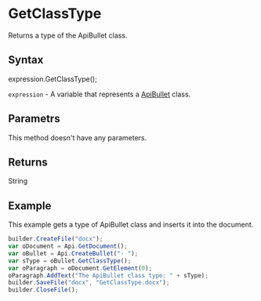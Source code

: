# GetClassType

Returns a type of the ApiBullet class.

## Syntax

expression.GetClassType();

`expression` - A variable that represents a [ApiBullet](../ApiBullet.md) class.

## Parametrs

This method doesn't have any parameters.

## Returns

String

## Example

This example gets a type of ApiBullet class and inserts it into the document.

```javascript
builder.CreateFile("docx");
var oDocument = Api.GetDocument();
var oBullet = Api.CreateBullet("- ");
var sType = oBullet.GetClassType();
var oParagraph = oDocument.GetElement(0);
oParagraph.AddText("The ApiBullet class type: " + sType);
builder.SaveFile("docx", "GetClassType.docx");
builder.CloseFile();
```